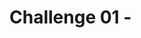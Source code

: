 # Challenge 01 - <Title of Challenge> - Coach's Guide 

[< Previous Solution](./Solution-00.md) - **[Home](./README.md)** - [Next Solution >](./Solution-02.md)

## Notes & Guidance

**Guidance for Challenge 1**
  - Point students to the learning resources section of the challenge.
  - Don't forget to install the DD agent on the vmwthdbdxx machine. Bastion works fine, log into the DD website, download the agent using the api key. Run the command manually on the VM. (i.e. start /wait msiexec /qn /i datadog-agent-7-latest.amd64.msi APIKEY="**xxxx**" SITE="us3.datadoghq.com")
  - The solution for challenge 1 is located in the solutions subfolder on the GitHub site.
